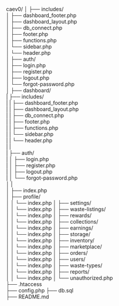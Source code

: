 caev0/
│
├── includes/                 
│   ├── dashboard_footer.php            
│   ├── dashboard_layout.php            
│   ├── db_connect.php            
│   ├── footer.php        
│   ├── functions.php         
│   └── sidebar.php           
│   └── header.php           
│
├── auth/                     
│   ├── login.php             
│   ├── register.php          
│   ├── logout.php            
│   └── forgot-password.php    
│
├── dashboard/      
|   ├── includes/             
|   |   ├── dashboard_footer.php         
|   |   ├── dashboard_layout.php         
|   |   ├── db_connect.php         
|   |   ├── footer.php      
|   |   ├── functions.php       
|   |   └── sidebar.php         
|   |   └── header.php         
|   |   
|   ├── auth/                
|   │   ├── login.php          
|   │   ├── register.php        
|   │   ├── logout.php         
|   │   └── forgot-password.php   
│   |    
│   ├── index.php             
│   ├── profile/              
│   │   └── index.php
│   ├── settings/             
│   │   └── index.php
│   ├── waste-listings/       
│   │   └── index.php
│   ├── rewards/             
│   │   └── index.php
│   ├── collections/          
│   │   └── index.php
│   ├── earnings/             
│   │   └── index.php
│   ├── storage/              
│   │   └── index.php
│   ├── inventory/            
│   │   └── index.php
│   ├── marketplace/          
│   │   └── index.php
│   ├── orders/               
│   │   └── index.php
│   ├── users/                
│   │   └── index.php
│   ├── waste-types/          
│   │   └── index.php
│   ├── reports/              
│   │   └── index.php
│   └── unauthorized.php      
├── .htaccess                 
├── config.php
├── db.sql                    
├── README.md                 

